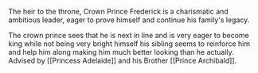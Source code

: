 The heir to the throne, Crown Prince Frederick is a charismatic and ambitious leader, eager to prove himself and continue his family's legacy.

The crown prince sees that he is next in line and is very eager to become king while not being very bright himself his sibling seems to reinforce him and help him along making him much better looking than he actually. Advised by [[Princess Adelaide]] and his Brother [[Prince Archibald]]. 